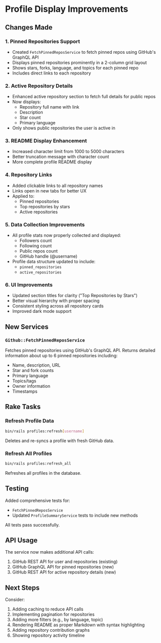 # Profile Display Improvements

## Changes Made

### 1. Pinned Repositories Support
- Created `FetchPinnedReposService` to fetch pinned repos using GitHub's GraphQL API
- Displays pinned repositories prominently in a 2-column grid layout
- Shows stars, forks, language, and topics for each pinned repo
- Includes direct links to each repository

### 2. Active Repository Details
- Enhanced active repository section to fetch full details for public repos
- Now displays:
  - Repository full name with link
  - Description
  - Star count
  - Primary language
- Only shows public repositories the user is active in

### 3. README Display Enhancement
- Increased character limit from 1000 to 5000 characters
- Better truncation message with character count
- More complete profile README display

### 4. Repository Links
- Added clickable links to all repository names
- Links open in new tabs for better UX
- Applied to:
  - Pinned repositories
  - Top repositories by stars
  - Active repositories

### 5. Data Collection Improvements
- All profile stats now properly collected and displayed:
  - Followers count
  - Following count
  - Public repos count
  - GitHub handle (@username)
- Profile data structure updated to include:
  - `pinned_repositories`
  - `active_repositories`

### 6. UI Improvements
- Updated section titles for clarity ("Top Repositories by Stars")
- Better visual hierarchy with proper spacing
- Consistent styling across all repository cards
- Improved dark mode support

## New Services

### `Github::FetchPinnedReposService`
Fetches pinned repositories using GitHub's GraphQL API. Returns detailed information about up to 6 pinned repositories including:
- Name, description, URL
- Star and fork counts
- Primary language
- Topics/tags
- Owner information
- Timestamps

## Rake Tasks

### Refresh Profile Data
```bash
bin/rails profiles:refresh[username]
```
Deletes and re-syncs a profile with fresh GitHub data.

### Refresh All Profiles
```bash
bin/rails profiles:refresh_all
```
Refreshes all profiles in the database.

## Testing

Added comprehensive tests for:
- `FetchPinnedReposService`
- Updated `ProfileSummaryService` tests to include new methods

All tests pass successfully.

## API Usage

The service now makes additional API calls:
1. GitHub REST API for user and repositories (existing)
2. GitHub GraphQL API for pinned repositories (new)
3. GitHub REST API for active repository details (new)

## Next Steps

Consider:
1. Adding caching to reduce API calls
2. Implementing pagination for repositories
3. Adding more filters (e.g., by language, topic)
4. Rendering README as proper Markdown with syntax highlighting
5. Adding repository contribution graphs
6. Showing repository activity timeline

